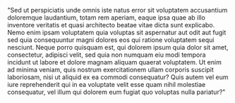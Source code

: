 "Sed ut perspiciatis unde omnis iste natus error sit voluptatem accusantium doloremque laudantium,
totam rem aperiam, eaque ipsa quae ab illo inventore veritatis et quasi architecto beatae vitae
dicta sunt explicabo. Nemo enim ipsam voluptatem quia voluptas sit aspernatur aut odit aut fugit
 sed quia consequuntur magni dolores eos qui ratione voluptatem sequi nesciunt. Neque porro quisquam
 est, qui dolorem ipsum quia dolor sit amet, consectetur, adipisci velit, sed quia non numquam eiu
  modi tempora incidunt ut labore et dolore magnam aliquam quaerat voluptatem. Ut enim ad minima
  veniam, quis nostrum exercitationem ullam corporis suscipit laboriosam, nisi ut aliquid ex ea
  commodi consequatur? Quis autem vel eum iure reprehenderit qui in ea voluptate velit esse quam
  nihil molestiae consequatur, vel illum qui dolorem eum fugiat quo voluptas nulla pariatur?"
   